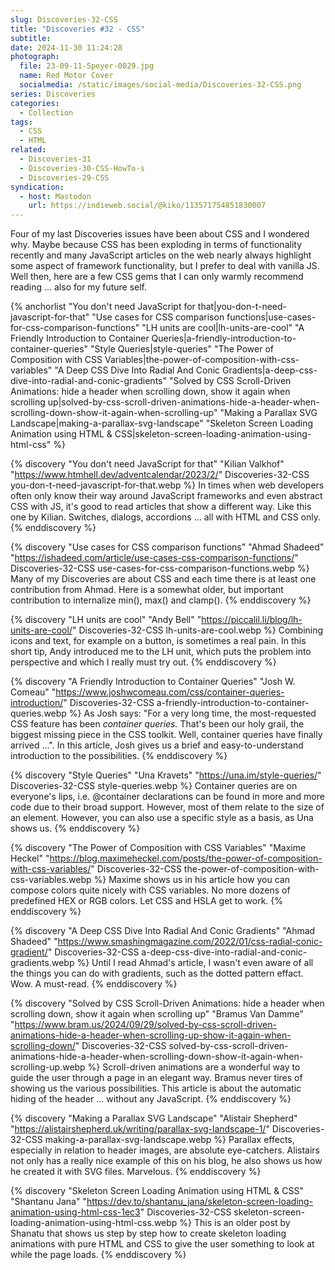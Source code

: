 ```yaml
---
slug: Discoveries-32-CSS
title: "Discoveries #32 - CSS"
subtitle:
date: 2024-11-30 11:24:28
photograph:
  file: 23-09-11-Speyer-0029.jpg
  name: Red Motor Cover
  socialmedia: /static/images/social-media/Discoveries-32-CSS.png
series: Discoveries
categories:
  - Collection
tags:
  - CSS
  - HTML
related:
  - Discoveries-31
  - Discoveries-30-CSS-HowTo-s
  - Discoveries-29-CSS
syndication:
  - host: Mastodon
    url: https://indieweb.social/@kiko/113571754851830007
---
```


Four of my last Discoveries issues have been about CSS and I wondered why. Maybe because CSS has been exploding in terms of functionality recently and many JavaScript articles on the web nearly always highlight some aspect of framework functionality, but I prefer to deal with vanilla JS.
Well then, here are a few CSS gems that I can only warmly recommend reading ... also for my future self.

{% anchorlist 
  "You don't need JavaScript for that|you-don-t-need-javascript-for-that"
  "Use cases for CSS comparison functions|use-cases-for-css-comparison-functions"
  "LH units are cool|lh-units-are-cool"
  "A Friendly Introduction to Container Queries|a-friendly-introduction-to-container-queries"
  "Style Queries|style-queries"
  "The Power of Composition with CSS Variables|the-power-of-composition-with-css-variables"
  "A Deep CSS Dive Into Radial And Conic Gradients|a-deep-css-dive-into-radial-and-conic-gradients"
  "Solved by CSS Scroll-Driven Animations: hide a header when scrolling down, show it again when scrolling up|solved-by-css-scroll-driven-animations-hide-a-header-when-scrolling-down-show-it-again-when-scrolling-up"
  "Making a Parallax SVG Landscape|making-a-parallax-svg-landscape"
  "Skeleton Screen Loading Animation using HTML & CSS|skeleton-screen-loading-animation-using-html-css"
%}

<!-- more -->

{% discovery "You don't need JavaScript for that" "Kilian Valkhof" "https://www.htmhell.dev/adventcalendar/2023/2/" Discoveries-32-CSS you-don-t-need-javascript-for-that.webp %}
In times when web developers often only know their way around JavaScript frameworks and even abstract CSS with JS, it's good to read articles that show a different way. Like this one by Kilian. Switches, dialogs, accordions ... all with HTML and CSS only.
{% enddiscovery %}

{% discovery "Use cases for CSS comparison functions" "Ahmad Shadeed" "https://ishadeed.com/article/use-cases-css-comparison-functions/" Discoveries-32-CSS use-cases-for-css-comparison-functions.webp %}
Many of my Discoveries are about CSS and each time there is at least one contribution from Ahmad. Here is a somewhat older, but important contribution to internalize min(), max() and clamp().
{% enddiscovery %}

{% discovery "LH units are cool" "Andy Bell" "https://piccalil.li/blog/lh-units-are-cool/" Discoveries-32-CSS lh-units-are-cool.webp %}
Combining icons and text, for example on a button, is sometimes a real pain. In this short tip, Andy introduced me to the LH unit, which puts the problem into perspective and which I really must try out.
{% enddiscovery %}

{% discovery "A Friendly Introduction to Container Queries" "Josh W. Comeau" "https://www.joshwcomeau.com/css/container-queries-introduction/" Discoveries-32-CSS a-friendly-introduction-to-container-queries.webp %}
As Josh says: "For a very long time, the most-requested CSS feature has been <em>container queries.</em> That's been our holy grail, the biggest missing piece in the CSS toolkit. Well, container queries have finally arrived …". In this article, Josh gives us a brief and easy-to-understand introduction to the possibilities.
{% enddiscovery %}

{% discovery "Style Queries" "Una Kravets" "https://una.im/style-queries/" Discoveries-32-CSS style-queries.webp %}
Container queries are on everyone's lips, i.e. @container declarations can be found in more and more code due to their broad support. However, most of them relate to the size of an element. However, you can also use a specific style as a basis, as Una shows us.
{% enddiscovery %}

{% discovery "The Power of Composition with CSS Variables" "Maxime Heckel" "https://blog.maximeheckel.com/posts/the-power-of-composition-with-css-variables/" Discoveries-32-CSS the-power-of-composition-with-css-variables.webp %}
Maxime shows us in his article how you can compose colors quite nicely with CSS variables. No more dozens of predefined HEX or RGB colors. Let CSS and HSLA get to work.
{% enddiscovery %}

{% discovery "A Deep CSS Dive Into Radial And Conic Gradients" "Ahmad Shadeed" "https://www.smashingmagazine.com/2022/01/css-radial-conic-gradient/" Discoveries-32-CSS a-deep-css-dive-into-radial-and-conic-gradients.webp %}
Until I read Ahmad's article, I wasn't even aware of all the things you can do with gradients, such as the dotted pattern effact. Wow. A must-read.
{% enddiscovery %}

{% discovery "Solved by CSS Scroll-Driven Animations: hide a header when scrolling down, show it again when scrolling up" "Bramus Van Damme" "https://www.bram.us/2024/09/29/solved-by-css-scroll-driven-animations-hide-a-header-when-scrolling-up-show-it-again-when-scrolling-down/" Discoveries-32-CSS solved-by-css-scroll-driven-animations-hide-a-header-when-scrolling-down-show-it-again-when-scrolling-up.webp %}
Scroll-driven animations are a wonderful way to guide the user through a page in an elegant way. Bramus never tires of showing us the various possibilities. This article is about the automatic hiding of the header ... without any JavaScript.
{% enddiscovery %}

{% discovery "Making a Parallax SVG Landscape" "Alistair Shepherd" "https://alistairshepherd.uk/writing/parallax-svg-landscape-1/" Discoveries-32-CSS making-a-parallax-svg-landscape.webp %}
Parallax effects, especially in relation to header images, are absolute eye-catchers. Alistairs not only has a really nice example of this on his blog, he also shows us how he created it with SVG files. Marvelous.
{% enddiscovery %}

{% discovery "Skeleton Screen Loading Animation using HTML & CSS" "Shantanu Jana" "https://dev.to/shantanu_jana/skeleton-screen-loading-animation-using-html-css-1ec3" Discoveries-32-CSS skeleton-screen-loading-animation-using-html-css.webp %}
This is an older post by Shanatu that shows us step by step how to create skeleton loading animations with pure HTML and CSS to give the user something to look at while the page loads.
{% enddiscovery %}

